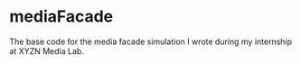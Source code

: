 # mediaFacade
The base code for the media facade simulation I wrote during my internship at XYZN Media Lab.
